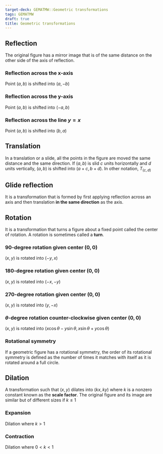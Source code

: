 ```yaml
---
target-deck: GEMATMW::Geometric transformations
tags: GEMATMW
draft: true
title: Geometric transformations
---
```


## Reflection

The original figure has a mirror image that is of the same distance on the other side of the axis of reflection.
<!--ID: 1707552691697-->

### Reflection across the x-axis

Point $(a, b)$ is shifted into $(a, -b)$
<!--ID: 1707552691702-->

### Reflection across the y-axis

Point $(a, b)$ is shifted into $(-a, b)$
<!--ID: 1707552691707-->

### Reflection across the line $y=x$

Point $(a, b)$ is shifted into $(b, a)$
<!--ID: 1707552691711-->

## Translation

In a translation or a slide, all the points in the figure are moved the same distance and the same direction.
If $(a, b)$ is slid $c$ units horizontally and $d$ units vertically, $(a, b)$ is shifted into $(a + c, b +d)$. In other notation, $T_{(c,d)}$
<!--ID: 1707552691716-->

## Glide reflection

It is a transformation that is formed by first applying reflection across an axis and then translation **in the same direction** as the axis.
<!--ID: 1707552691720-->

## Rotation

It is a transformation that turns a figure about a fixed point called the center of rotation. A rotation is sometimes called a **turn**. 
<!--ID: 1707552691724-->

### 90-degree rotation given center $(0,0)$

$(x,y)$ is rotated into $(-y,x)$
<!--ID: 1707552691728-->

### 180-degree rotation given center $(0,0)$

$(x,y)$ is rotated into $(-x,-y)$
<!--ID: 1707552691732-->

### 270-degree rotation given center $(0,0)$

$(x,y)$ is rotated into $(y,-x)$
<!--ID: 1707552691736-->

### $\theta$-degree rotation counter-clockwise given center $(0,0)$

$(x,y)$ is rotated into $(x \cos \theta - y \sin \theta, x \sin \theta + y \cos \theta)$
<!--ID: 1707552691740-->

### Rotational symmetry

If a geometric figure has a rotational symmetry, the order of its rotational symmetry is defined as the number of times it matches with itself as it is rotated around a full circle. 
<!--ID: 1707552691745-->

## Dilation

A transformation such that $(x, y)$ dilates into $(kx, ky)$ where $k$ is a nonzero constant known as the **scale factor**. The original figure and its image are similar but of different sizes if $k\leq 1$
<!--ID: 1707552691748-->

### Expansion

Dilation where $k>1$
<!--ID: 1707552691752-->

### Contraction

Dilation where $0<k<1$
<!--ID: 1707552691756-->
